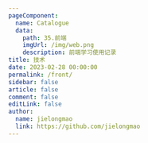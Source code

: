 ```yaml
---
pageComponent:
  name: Catalogue
  data:
    path: 35.前端
    imgUrl: /img/web.png
    description: 前端学习使用记录
title: 技术
date: 2023-02-28 00:00:00
permalink: /front/
sidebar: false
article: false
comment: false
editLink: false
author:
  name: jielongmao
  link: https://github.com/jielongmao
---
```

